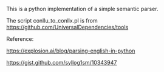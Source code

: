 This is a python implementation of a simple semantic parser. 

The script conllu_to_conllx.pl is from https://github.com/UniversalDependencies/tools

Reference:

https://explosion.ai/blog/parsing-english-in-python

https://gist.github.com/syllog1sm/10343947


